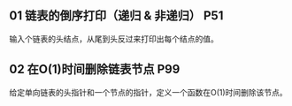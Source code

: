 ## 01 链表的倒序打印（递归 & 非递归） P51
输入个链表的头结点，从尾到头反过来打印出每个结点的值。

## 02 在O(1)时间删除链表节点 P99
给定单向链表的头指针和一个节点的指针，定义一个函数在O(1)时间删除该节点。